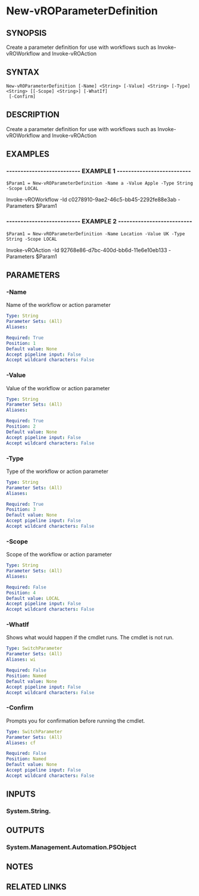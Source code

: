 # New-vROParameterDefinition

## SYNOPSIS
Create a parameter definition for use with workflows such as Invoke-vROWorkflow and Invoke-vROAction

## SYNTAX

```
New-vROParameterDefinition [-Name] <String> [-Value] <String> [-Type] <String> [[-Scope] <String>] [-WhatIf]
 [-Confirm]
```

## DESCRIPTION
Create a parameter definition for use with workflows such as Invoke-vROWorkflow and Invoke-vROAction

## EXAMPLES

### -------------------------- EXAMPLE 1 --------------------------
```
$Param1 = New-vROParameterDefinition -Name a -Value Apple -Type String -Scope LOCAL
```

Invoke-vROWorkflow -Id c0278910-9ae2-46c5-bb45-2292fe88e3ab -Parameters $Param1

### -------------------------- EXAMPLE 2 --------------------------
```
$Param1 = New-vROParameterDefinition -Name Location -Value UK -Type String -Scope LOCAL
```

Invoke-vROAction -Id 92768e86-d7bc-400d-bb6d-11e6e10eb133 -Parameters $Param1

## PARAMETERS

### -Name
Name of the workflow or action parameter

```yaml
Type: String
Parameter Sets: (All)
Aliases: 

Required: True
Position: 1
Default value: None
Accept pipeline input: False
Accept wildcard characters: False
```

### -Value
Value of the workflow or action parameter

```yaml
Type: String
Parameter Sets: (All)
Aliases: 

Required: True
Position: 2
Default value: None
Accept pipeline input: False
Accept wildcard characters: False
```

### -Type
Type of the workflow or action parameter

```yaml
Type: String
Parameter Sets: (All)
Aliases: 

Required: True
Position: 3
Default value: None
Accept pipeline input: False
Accept wildcard characters: False
```

### -Scope
Scope of the workflow or action parameter

```yaml
Type: String
Parameter Sets: (All)
Aliases: 

Required: False
Position: 4
Default value: LOCAL
Accept pipeline input: False
Accept wildcard characters: False
```

### -WhatIf
Shows what would happen if the cmdlet runs.
The cmdlet is not run.

```yaml
Type: SwitchParameter
Parameter Sets: (All)
Aliases: wi

Required: False
Position: Named
Default value: None
Accept pipeline input: False
Accept wildcard characters: False
```

### -Confirm
Prompts you for confirmation before running the cmdlet.

```yaml
Type: SwitchParameter
Parameter Sets: (All)
Aliases: cf

Required: False
Position: Named
Default value: None
Accept pipeline input: False
Accept wildcard characters: False
```

## INPUTS

### System.String.

## OUTPUTS

### System.Management.Automation.PSObject

## NOTES

## RELATED LINKS

